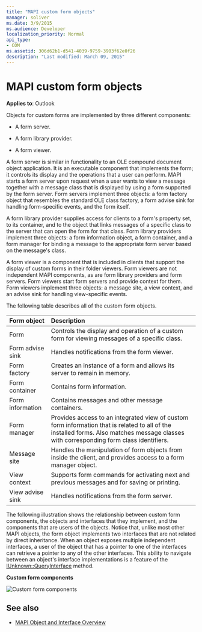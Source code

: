 ```yaml
---
title: "MAPI custom form objects"
manager: soliver
ms.date: 3/9/2015
ms.audience: Developer
localization_priority: Normal
api_type:
- COM
ms.assetid: 306d62b1-d541-4039-9759-3903f62e0f26
description: "Last modified: March 09, 2015"
---
```


# MAPI custom form objects
  
**Applies to**: Outlook 
  
Objects for custom forms are implemented by three different components:
  
- A form server.
    
- A form library provider.
    
- A form viewer.
    
A form server is similar in functionality to an OLE compound document object application. It is an executable component that implements the form; it controls its display and the operations that a user can perform. MAPI starts a form server upon request when a user wants to view a message together with a message class that is displayed by using a form supported by the form server. Form servers implement three objects: a form factory object that resembles the standard OLE class factory, a form advise sink for handling form-specific events, and the form itself. 
  
A form library provider supplies access for clients to a form's property set, to its container, and to the object that links messages of a specific class to the server that can open the form for that class. Form library providers implement three objects: a form information object, a form container, and a form manager for binding a message to the appropriate form server based on the message's class.
  
A form viewer is a component that is included in clients that support the display of custom forms in their folder viewers. Form viewers are not independent MAPI components, as are form library providers and form servers. Form viewers start form servers and provide context for them. Form viewers implement three objects: a message site, a view context, and an advise sink for handling view-specific events.
  
The following table describes all of the custom form objects. 
  
|**Form object**|**Description**|
|:-----|:-----|
|Form  <br/> |Controls the display and operation of a custom form for viewing messages of a specific class.  <br/> |
|Form advise sink  <br/> |Handles notifications from the form viewer.  <br/> |
|Form factory  <br/> |Creates an instance of a form and allows its server to remain in memory.  <br/> |
|Form container  <br/> |Contains form information.  <br/> |
|Form information  <br/> |Contains messages and other message containers.  <br/> |
|Form manager  <br/> |Provides access to an integrated view of custom form information that is related to all of the installed forms. Also matches message classes with corresponding form class identifiers.  <br/> |
|Message site  <br/> |Handles the manipulation of form objects from inside the client, and provides access to a form manager object.  <br/> |
|View context  <br/> |Supports form commands for activating next and previous messages and for saving or printing.  <br/> |
|View advise sink  <br/> |Handles notifications from the form server.  <br/> |
   
The following illustration shows the relationship between custom form components, the objects and interfaces that they implement, and the components that are users of the objects. Notice that, unlike most other MAPI objects, the form object implements two interfaces that are not related by direct inheritance. When an object exposes multiple independent interfaces, a user of the object that has a pointer to one of the interfaces can retrieve a pointer to any of the other interfaces. This ability to navigate between an object's interface implementations is a feature of the [IUnknown::QueryInterface](http://msdn.microsoft.com/library/54d5ff80-18db-43f2-b636-f93ac053146d%28Office.15%29.aspx) method. 
  
**Custom form components**
  
![Custom form components](media/amapi_67.gif "Custom form components")
  
## See also

- [MAPI Object and Interface Overview](mapi-object-and-interface-overview.md)

